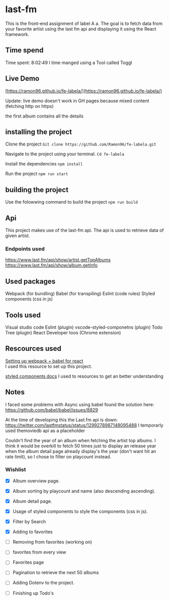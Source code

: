 # last-fm 
This  is the front-end assignment of label A a. The goal is to fetch data from your favorite artist using the last fm api and displaying it using the React framework.

## Time spend
Time spent: 8:02:49
I time manged using a Tool called Toggl

## Live Demo
[https://ramon96.github.io/fe-labela/](https://ramon96.github.io/fe-labela/)

Update: live demo doesn't work in GH pages because mixed content (fetching http on https)

the first album contains all the details

## installing the project
Clone the project
```Git clone https://github.com/Ramon96/fe-labela.git```


Navigate to the project using your terminal.
``` Cd fe-labela ``` 

Install the dependencies
``` npm install ```

Run the project
``` npm run start ```

## building the project
Use the folowwing command to build the project
``` npm run build ```

## Api
This project makes use of the last-fm api.
The api is used to retrieve data of given artist.

### Endpoints used
https://www.last.fm/api/show/artist.getTopAlbums
https://www.last.fm/api/show/album.getInfo

## Used packages
Webpack (for bundling)
Babel (for transpiling)
Eslint (code rules)
Styled components (css in js)

## Tools used
Visual studio code
Eslint (plugin)
vscode-styled-componetns (plugin)
Todo Tree (plugin)
React Developer toos (Chrome extension)

## Rescources used
[Setting up webpack + babel for react](https://www.valentinog.com/blog/babel/)\
I used this resource to set up this project. 


[styled components docs](https://styled-components.com/docs/api)
I used to resources to get an better understanding 

## Notes
I faced some problems with Async using babel
found the solution here:
https://github.com/babel/babel/issues/8829

At the time of developing this the Last.fm api is down:
https://twitter.com/lastfmstatus/status/1299278987148095488
I temporarly used themoviedb api as a placeholder

Couldn't find the year of an album when fetching the artist top albums.
I think it would be overkill to fetch 50 times just to display an release year when the album detail page already display's the year
(don't want hit an rate limit), so I chose to filter on playcount instead.

### Wishlist
- [x] Album overview page.
- [x] Album sorting by playcount and name (also descending ascending).
- [x] Album detail page.
- [x] Usage of styled components to style the components (css in js).
- [x] Filter by Search
- [x] Adding to favorites
- [ ] Removing from favorites (working on)
- [ ] favorites from every view
- [ ] Favorites page
- [ ] Pagination to retrieve the next 50 albums
- [ ] Adding Dotenv to the project.
- [ ] Finishing up Todo's

